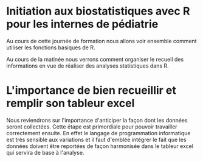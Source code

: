 # Initiation aux biostatistiques avec R pour les internes de pédiatrie

Au cours de cette journée de formation nous allons voir ensemble comment utiliser les fonctions basiques de R.

Au cours de la matinée nous verrons comment organiser le recueil des informations en vue de réaliser des analyses statistiques dans R. 

# L'importance de bien recueillir et remplir son tableur excel
Nous reviendrons sur l'importance d'anticiper la façon dont les données seront collectées. Cette étape est primordiale pour pouvoir travailler correctement ensuite. En effet le langage de programmation informatique est très sensible aux variations et il faut d'emblée intégrer le fait que les données doivent être reportées de façon harmonisée dans le tableur excel qui servira de base à l'analyse. 
